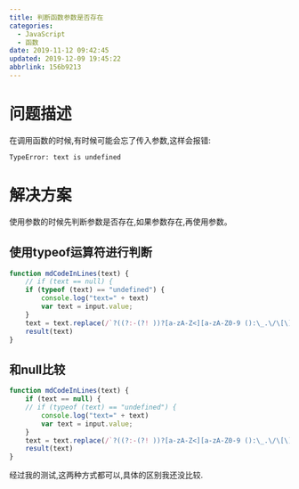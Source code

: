 ```yaml
---
title: 判断函数参数是否存在
categories: 
  - JavaScript
  - 函数
date: 2019-11-12 09:42:45
updated: 2019-12-09 19:45:22
abbrlink: 156b9213
---
```

# 问题描述 #
在调用函数的时候,有时候可能会忘了传入参数,这样会报错:
```
TypeError: text is undefined
```
# 解决方案 #
使用参数的时候先判断参数是否存在,如果参数存在,再使用参数。
## 使用typeof运算符进行判断 ##
```javascript
function mdCodeInLines(text) {
    // if (text == null) {
    if (typeof (text) == "undefined") {
        console.log("text=" + text)
        var text = input.value;
    }
    text = text.replace(/`?((?:-(?! ))?[a-zA-Z<][a-zA-Z0-9 ():\_.\/\[\]<>,+="]*[a-zA-Z0-9)>/.\*])`?/mg, "`$1`");
    result(text)
}
```
## 和null比较 ##
```javascript
function mdCodeInLines(text) {
    if (text == null) {
    // if (typeof (text) == "undefined") {
        console.log("text=" + text)
        var text = input.value;
    }
    text = text.replace(/`?((?:-(?! ))?[a-zA-Z<][a-zA-Z0-9 ():\_.\/\[\]<>,+="]*[a-zA-Z0-9)>/.\*])`?/mg, "`$1`");
    result(text)
}
```
经过我的测试,这两种方式都可以,具体的区别我还没比较.
